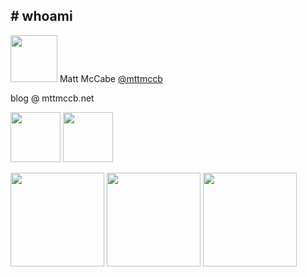## # whoami

<img src="../assets/profile.png" height="75" class="plain vmiddle" /> Matt McCabe <a href="https://twitter.com/mttmccb">@mttmccb</a>

blog @ mttmccb.net

<img src="../assets/SorbetIcon.png" height="80" class="plain" /> <img src="../assets/microsoftnetlogo.png" height="80" class="plain" /> 

<img src="../assets/running-shoe.png" height="150" class="plain" /> <img src="../assets/haggis.png" height="150" class="plain" /> <img src="../assets/family.png" height="150" class="plain" />
